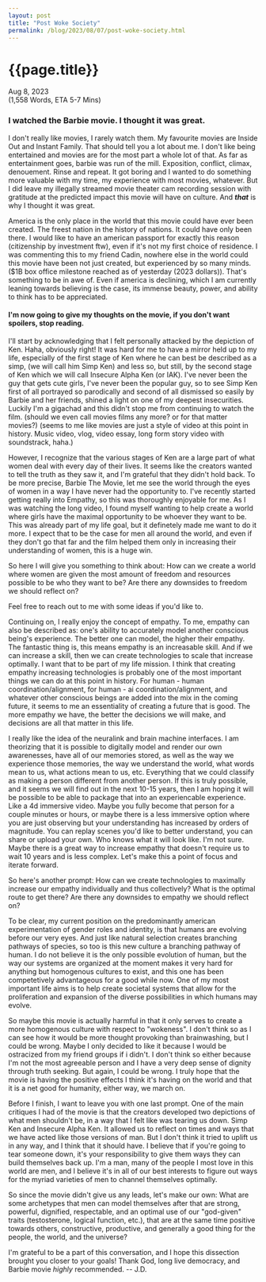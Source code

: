 ```yaml
---
layout: post
title: "Post Woke Society"
permalink: /blog/2023/08/07/post-woke-society.html
---
```

# {{page.title}}
Aug 8, 2023 <br>
(1,558 Words, ETA 5-7 Mins)

### I watched the Barbie movie. I thought it was great.

I don't really like movies, I rarely watch them. My favourite movies are Inside Out and Instant Family. That should tell you a lot about me. I don't like being entertained and movies are for the most part a whole lot of that. As far as entertainment goes, barbie was run of the mill. Exposition, conflict, climax, denouement. Rinse and repeat. It got boring and I wanted to do something more valuable with my time, my experience with most movies, whatever. But I did leave my illegally streamed movie theater cam recording session with gratitude at the predicted impact this movie will have on culture. And <em><strong>that</strong></em> is why I thought it was great.

America is the only place in the world that this movie could have ever been created. The freest nation in the history of nations. It could have only been there. I would like to have an american passport for exactly this reason (citizenship by investment ftw), even if it's not my first choice of residence. I was commenting this to my friend Cadin, nowhere else in the world could this movie have been not just created, but experienced by so many minds. ($1B box office milestone reached as of yesterday (2023 dollars)). That's something to be in awe of. Even if america is declining, which I am currently leaning towards believing is the case, its immense beauty, power, and ability to think has to be appreciated.

#### <strong>I'm now going to give my thoughts on the movie, if you don't want spoilers, stop reading.</strong>

I'll start by acknowledging that I felt personally attacked by the depiction of Ken. Haha, obviously right! It was hard for me to have a mirror held up to my life, especially of the first stage of Ken where he can best be described as a simp, (we will call him Simp Ken) and less so, but still, by the second stage of Ken which we will call Insecure Alpha Ken (or IAK). I've never been the guy that gets cute girls, I've never been the popular guy, so to see Simp Ken first of all portrayed so parodically and second of all dismissed so easily by Barbie and her friends, shined a light on one of my deepest insecurities. Luckily I'm a gigachad and this didn't stop me from continuing to watch the film. (should we even call movies films any more? or for that matter movies?) (seems to me like movies are just a style of video at this point in history. Music video, vlog, video essay, long form story video with soundstrack, haha.)

However, I recognize that the various stages of Ken are a large part of what women deal with every day of their lives. It seems like the creators wanted to tell the truth as they saw it, and I'm grateful that they didn't hold back. To be more precise, Barbie The Movie, let me see the world through the eyes of women in a way I have never had the opportunity to. I've recently started getting really into Empathy, so this was thoroughly enjoyable for me. As I was watching the long video, I found myself wanting to help create a world where girls have the maximal opportunity to be whoever they want to be. This was already part of my life goal, but it definetely made me want to do it more. I expect that to be the case for men all around the world, and even if they don't go that far and the film helped them only in increasing their understanding of women, this is a huge win.

So here I will give you something to think about: How can we create a world where women are given the most amount of freedom and resources possible to be who they want to be? Are there any downsides to freedom we should reflect on?

Feel free to reach out to me with some ideas if you'd like to.

Continuing on, I really enjoy the concept of empathy. To me, empathy can also be described as: one's ability to accurately model another conscious being's experience. The better one can model, the higher their empathy. The fantastic thing is, this means empathy is an increasable skill. And if we can increase a skill, then we can create technologies to scale that increase optimally. I want that to be part of my life mission. I think that creating empathy increasing technologies is probably one of the most important things we can do at this point in history. For human - human coordination/alignment, for human - ai coordination/alignment, and whatever other conscious beings are added into the mix in the coming future, it seems to me an essentiality of creating a future that is good. The more empathy we have, the better the decisions we will make, and decisions are all that matter in this life.

I really like the idea of the neuralink and brain machine interfaces. I am theorizing that it is possible to digitally model and render our own awarenesses, have all of our memories stored, as well as the way we experience those memories, the way we understand the world, what words mean to us, what actions mean to us, etc. Everything that we could classify as making a person different from another person. If this is truly possible, and it seems we will find out in the next 10-15 years, then I am hoping it will be possible to be able to package that into an experiencable experience. Like a 4d immersive video. Maybe you fully become that person for a couple minutes or hours, or maybe there is a less immersive option where you are just observing but your understanding has increased by orders of magnitude. You can replay scenes you'd like to better understand, you can share or upload your own. Who knows what it will look like. I'm not sure. Maybe there is a great way to increase empathy that doesn't require us to wait 10 years and is less complex. Let's make this a point of focus and iterate forward.

So here's another prompt: How can we create technologies to maximally increase our empathy individually and thus collectively? What is the optimal route to get there? Are there any downsides to empathy we should reflect on?

To be clear, my current position on the predominantly american experimentation of gender roles and identity, is that humans are evolving before our very eyes. And just like natural selection creates branching pathways of species, so too is this new culture a branching pathway of human. I do not believe it is the only possible evolution of human, but the way our systems are organized at the moment makes it very hard for anything but homogenous cultures to exist, and this one has been competetively advantageous for a good while now. One of my most important life aims is to help create societal systems that allow for the proliferation and expansion of the diverse possibilities in which humans may evolve. 

So maybe this movie is actually harmful in that it only serves to create a more homogenous culture with respect to "wokeness". I don't think so as I can see how it would be more thought provoking than brainwashing, but I could be wrong. Maybe I only decided to like it because I would be ostracized from my friend groups if i didn't. I don't think so either because I'm not the most agreeable person and I have a very deep sense of dignity through truth seeking. But again, I could be wrong. I truly hope that the movie is having the positive effects I think it's having on the world and that it is a net good for humanity, either way, we march on.

Before I finish, I want to leave you with one last prompt. One of the main critiques I had of the movie is that the creators developed two depictions of what men shouldn't be, in a way that I felt like was tearing us down. Simp Ken and Insecure Alpha Ken. It allowed us to reflect on times and ways that we have acted like those versions of man. But I don't think it tried to uplift us in any way, and I think that it should have. I believe that if you're going to tear someone down, it's your responsibility to give them ways they can build themselves back up. I'm a man, many of the people I most love in this world are men, and I believe it's in all of our best interests to figure out ways for the myriad varieties of men to channel themselves optimally. 

So since the movie didn't give us any leads, let's make our own: What are some archetypes that men can model themselves after that are strong, powerful, dignified, respectable, and an optimal use of our "god-given" traits (testosterone, logical function, etc.), that are at the same time positive towards others, constructive, productive, and generally a good thing for the people, the world, and the universe?

I'm grateful to be a part of this conversation, and I hope this dissection brought you closer to your goals! Thank God, long live democracy, and Barbie movie <em>highly</em> recommended. -- J.D.




